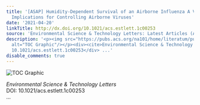 ```yaml
---
title: '[ASAP] Humidity-Dependent Survival of an Airborne Influenza A Virus: Practical
  Implications for Controlling Airborne Viruses'
date: '2021-04-20'
linkTitle: http://dx.doi.org/10.1021/acs.estlett.1c00253
source: 'Environmental Science & Technology Letters: Latest Articles (ACS Publications)'
description: '<p><img src="https://pubs.acs.org/na101/home/literatum/publisher/achs/journals/content/estlcu/0/estlcu.ahead-of-print/acs.estlett.1c00253/20210420/images/medium/ez1c00253_0003.gif"
  alt="TOC Graphic"/></p><div><cite>Environmental Science & Technology Letters</cite></div><div>DOI:
  10.1021/acs.estlett.1c00253</div> ...'
disable_comments: true
---
```

<p><img src="https://pubs.acs.org/na101/home/literatum/publisher/achs/journals/content/estlcu/0/estlcu.ahead-of-print/acs.estlett.1c00253/20210420/images/medium/ez1c00253_0003.gif" alt="TOC Graphic"/></p><div><cite>Environmental Science & Technology Letters</cite></div><div>DOI: 10.1021/acs.estlett.1c00253</div> ...